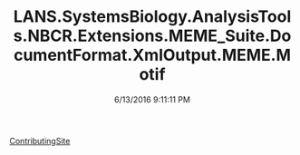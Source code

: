 ﻿---
title: LANS.SystemsBiology.AnalysisTools.NBCR.Extensions.MEME_Suite.DocumentFormat.XmlOutput.MEME.Motif
date: 6/13/2016 9:11:11 PM
---

[ContributingSite](T-LANS.SystemsBiology.AnalysisTools.NBCR.Extensions.MEME_Suite.DocumentFormat.XmlOutput.MEME.Motif.ContributingSite.html)
